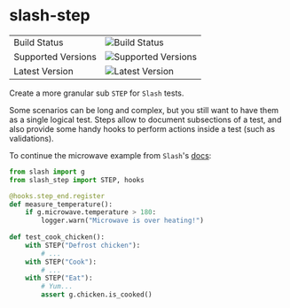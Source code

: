slash-step
==========

|                       |                                                                                     |
|-----------------------|-------------------------------------------------------------------------------------|
| Build Status          | ![Build Status](https://secure.travis-ci.org/getslash/slash-step.png?branch=master) |
| Supported Versions    | ![Supported Versions](https://img.shields.io/pypi/pyversions/slash-step.svg)        |
| Latest Version        | ![Latest Version](https://img.shields.io/pypi/v/slash-step.svg)                     |

Create a more granular sub `STEP` for `Slash` tests.

Some scenarios can be long and complex, but you still want to have them as a single logical test.
Steps allow to document subsections of a test, and also provide some handy hooks to perform actions inside a test (such as validations).

To continue the microwave example from `Slash`'s [docs](https://slash.readthedocs.org/en/latest/index.html):

```python
from slash import g
from slash_step import STEP, hooks

@hooks.step_end.register
def measure_temperature():
    if g.microwave.temperature > 180:
        logger.warn("Microwave is over heating!")
    
def test_cook_chicken():
    with STEP("Defrost chicken"):
        # ...
    with STEP("Cook"):
        # ...
    with STEP("Eat"):
        # Yum...
        assert g.chicken.is_cooked()
```


